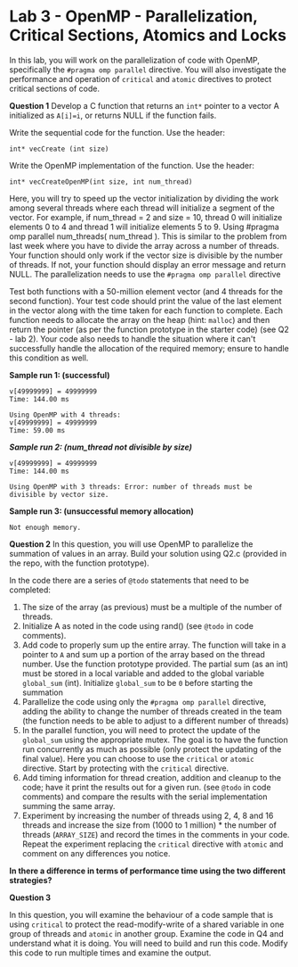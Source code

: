 # Lab 3 - OpenMP - Parallelization, Critical Sections, Atomics and Locks

In this lab, you will work on the parallelization of code with OpenMP, specifically the `#pragma omp parallel` directive.  You will also investigate the performance and operation of `critical` and `atomic` directives to protect critical sections of code. 



**Question 1**
Develop a C function that returns an `int*` pointer to a vector A initialized as `A[i]=i`, or returns NULL if the function fails.

Write the sequential code for the function. Use the header: 

`int* vecCreate (int size)`

Write the OpenMP implementation of the function. Use the header: 

`int* vecCreateOpenMP(int size, int num_thread)`

Here, you will try to speed up the vector initialization by dividing the work among several threads where each thread will initialize a segment of the vector. For example, if num_thread = 2 and size = 10, thread 0 will initialize elements 0 to 4 and thread 1 will initialize elements 5 to 9. Using #pragma omp parallel num_threads( num_thread ). This is similar to the problem from last week where you have to divide the array across a number of threads.   Your function should only work if the vector size is divisible by the number of threads. If not, your function should display an error message and return NULL. The parallelization needs to use the `#pragma omp parallel` directive

Test both functions with a 50-million element vector (and 4 threads for the second function). Your test code should print the value of the last element in the vector along with the time taken for each function to complete.  Each function needs to allocate the array on the heap (hint: `malloc`) and then return the pointer (as per the function prototype in the starter code) (see Q2 - lab 2).  Your code also needs to handle the situation where it can't successfully handle the allocation of the required memory; ensure to handle this condition as well.  

**Sample run 1: (successful)**

```Using serial code
v[49999999] = 49999999
Time: 144.00 ms

Using OpenMP with 4 threads:
v[49999999] = 49999999
Time: 59.00 ms
```

***Sample run 2: (num_thread not divisible by size)***
```Using serial code
v[49999999] = 49999999
Time: 144.00 ms

Using OpenMP with 3 threads: Error: number of threads must be divisible by vector size.
```

**Sample run 3: (unsuccessful memory allocation)**
```Not enough memory.
Not enough memory.
```

**Question 2**
In this question, you will use OpenMP to parallelize the summation of values in an array.  Build your solution using Q2.c (provided in the repo, with the function prototype). 

In the code there are a series of `@todo` statements that need to be completed:
1. The size of the array (as previous) must be a multiple of the number of threads.
2. Initialize A as noted in the code using rand() (see `@todo` in code comments).
3. Add code to properly sum up the entire array.  The function will take in a pointer to `A` and sum up a portion of the array based on the thread number. Use the function prototype provided.  The partial sum (as an int) must be stored in a local variable and added to the global variable `global_sum` (int).  Initialize `global_sum` to be `0` before starting the summation
4. Parallelize the code using only the `#pragma omp parallel` directive, adding the ability to change the number of threads created in the team (the function needs to be able to adjust to a different number of threads)
5. In the parallel function, you will need to protect the update of the `global_sum` using the appropriate mutex.  The goal is to have the function run concurrently as much as possible (only protect the updating of the final value).  Here you can choose to use the `critical` or `atomic` directive.  Start by protecting with the `critical` directive.
6. Add timing information for thread creation, addition and cleanup to the code; have it print the results out for a given run.  (see `@todo` in code comments) and compare the results with the serial implementation summing the same array.  
7. Experiment by increasing the number of threads using 2, 4, 8 and 16 threads and increase the size from (1000 to 1 million) * the number of threads (`ARRAY_SIZE`) and record the times in the comments in your code.  Repeat the experiment replacing the `critical` directive with `atomic` and comment on any differences you notice. 

**In there a difference in terms of performance time using the two different strategies?**



**Question 3**

In this question, you will examine the behaviour of a code sample that is using `critical` to protect the read-modify-write of a shared variable in one group of threads and `atomic` in another group. Examine the code in Q4 and understand what it is doing.  You will need to build and run this code.  Modify this code to run multiple times and examine the output.
